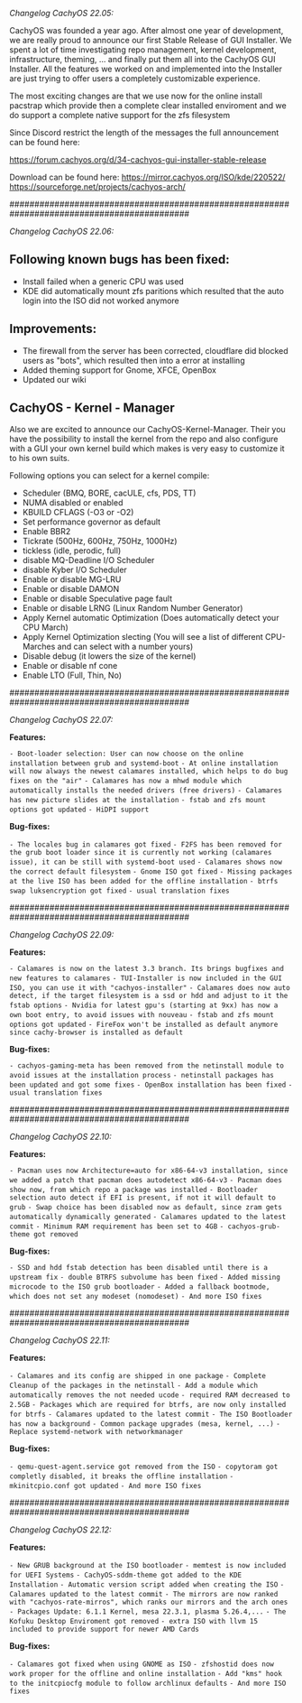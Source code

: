 *Changelog CachyOS 22.05:*

CachyOS was founded a year ago. After almost one year of development, we are really proud to announce our first Stable Release of GUI Installer.
We spent a lot of time investigating repo management, kernel development, infrastructure, theming, ... and finally put them all into the CachyOS GUI Installer.
All the features we worked on and implemented into the Installer are just trying to offer users a completely customizable experience.

The most exciting changes are that we use now for the online install pacstrap which provide then a complete clear installed enviroment and we do support a complete native support for the zfs filesystem

Since Discord restrict the length of the messages the full announcement can be found here:

https://forum.cachyos.org/d/34-cachyos-gui-installer-stable-release

Download can be found here:
https://mirror.cachyos.org/ISO/kde/220522/
https://sourceforge.net/projects/cachyos-arch/

############################################################################################

*Changelog CachyOS 22.06:*

## Following known bugs has been fixed:

- Install failed when a generic CPU was used
- KDE did automatically mount zfs paritions which resulted that the auto login into the ISO did not worked anymore

## Improvements:

- The firewall from the server has been corrected, cloudflare did blocked users as "bots", which resulted then into a error at installing
- Added theming support for Gnome, XFCE, OpenBox
- Updated our wiki

## CachyOS - Kernel - Manager
Also we are excited to announce our CachyOS-Kernel-Manager.
Their you have the possibility to install the kernel from the repo and also configure with a GUI your own kernel build which makes is very easy to customize it to his own suits.

Following options you can select for a kernel compile:

- Scheduler (BMQ, BORE, cacULE, cfs, PDS, TT)
- NUMA disabled or enabled
- KBUILD CFLAGS (-O3 or -O2)
- Set performance governor as default
- Enable BBR2
- Tickrate (500Hz, 600Hz, 750Hz, 1000Hz)
- tickless (idle, perodic, full)
- disable MQ-Deadline I/O Scheduler
- disable Kyber I/O Scheduler
- Enable or disable MG-LRU
- Enable or disable DAMON
- Enable or disable Speculative page fault
- Enable or disable LRNG (Linux Random Number Generator)
- Apply Kernel automatic Optimization (Does automatically detect your CPU March)
- Apply Kernel Optimization slecting (You will see a list of different CPU-Marches and can select with a number yours)
- Disable debug (it lowers the size of the kernel)
- Enable or disable nf cone
- Enable LTO (Full, Thin, No)


############################################################################################

*Changelog CachyOS 22.07:*

**Features:**

`- Boot-loader selection: User can now choose on the online installation between grub and systemd-boot`
`- At online installation will now always the newest calamares installed, which helps to do bug fixes on the "air"`
`- Calamares has now a mhwd module which automatically installs the needed drivers (free drivers)`
`- Calamares has new picture slides at the installation`
`- fstab and zfs mount options got updated`
`- HiDPI support`

**Bug-fixes:**

`- The locales bug in calamares got fixed`
`- F2FS has been removed for the grub boot loader since it is currently not working (calamares issue), it can be still with systemd-boot used`
`- Calamares shows now the correct default filesystem`
`- Gnome ISO got fixed`
`- Missing packages at the live ISO has been added for the offline installation`
`- btrfs swap luksencryption got fixed`
`- usual translation fixes`


############################################################################################

*Changelog CachyOS 22.09:*

**Features:**

`- Calamares is now on the latest 3.3 branch. Its brings bugfixes and new features to calamares`
`- TUI-Installer is now included in the GUI ISO, you can use it with "cachyos-installer"`
`- Calamares does now auto detect, if the target filesystem is a ssd or hdd and adjust to it the fstab options`
`- Nvidia for latest gpu's (starting at 9xx) has now a own boot entry, to avoid issues with nouveau`
`- fstab and zfs mount options got updated`
`- FireFox won't be installed as default anymore since cachy-browser is installed as default`

**Bug-fixes:**

`- cachyos-gaming-meta has been removed from the netinstall module to avoid issues at the installation process`
`- netinstall packages has been updated and got some fixes`
`- OpenBox installation has been fixed`
`- usual translation fixes`

############################################################################################

*Changelog CachyOS 22.10:*

**Features:**

`- Pacman uses now Architecture=auto for x86-64-v3 installation, since we added a patch that pacman does autodetect x86-64-v3`
`- Pacman does show now, from which repo a package was installed`
`- Bootloader selection auto detect if EFI is present, if not it will default to grub`
`- Swap choice has been disabled now as default, since zram gets automatically dynamically generated`
`- Calamares updated to the latest commit`
`- Minimum RAM requirement has been set to 4GB`
`- cachyos-grub-theme got removed`

**Bug-fixes:**

`- SSD and hdd fstab detection has been disabled until there is a upstream fix`
`- double BTRFS subvolume has been fixed`
`- Added missing microcode to the ISO grub bootloader`
`- Added a fallback bootmode, which does not set any modeset (nomodeset)`
`- And more ISO fixes`


############################################################################################

*Changelog CachyOS 22.11:*

**Features:**

`- Calamares and its config are shipped in one package`
`- Complete Cleanup of the packages in the netinstall`
`- Add a module which automatically removes the not needed ucode`
`- required RAM decreased to 2.5GB`
`- Packages which are required for btrfs, are now only installed for btrfs`
`- Calamares updated to the latest commit`
`- The ISO Bootloader has now a background`
`- Common package upgrades (mesa, kernel, ...)`
`- Replace systemd-network with networkmanager`


**Bug-fixes:**

`- qemu-quest-agent.service got removed from the ISO`
`- copytoram got completly disabled, it breaks the offline installation`
`- mkinitcpio.conf got updated`
`- And more ISO fixes`

############################################################################################

*Changelog CachyOS 22.12:*

**Features:**

`- New GRUB background at the ISO bootloader`
`- memtest is now included for UEFI Systems`
`- CachyOS-sddm-theme got added to the KDE Installation`
`- Automatic version script added when creating the ISO`
`- Calamares updated to the latest commit`
`- The mirrors are now ranked with "cachyos-rate-mirros", which ranks our mirrors and the arch ones`
`- Packages Update: 6.1.1 Kernel, mesa 22.3.1, plasma 5.26.4,...`
`- The Kofuku Desktop Enviroment got removed`
`- extra ISO with llvm 15 included to provide support for newer AMD Cards`


**Bug-fixes:**

`- Calamares got fixed when using GNOME as ISO`
`- zfshostid does now work proper for the offline and online installation`
`- Add "kms" hook to the initcpiocfg module to follow archlinux defaults`
`- And more ISO fixes`

